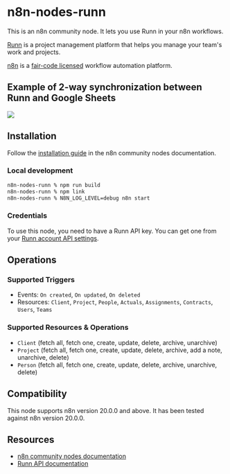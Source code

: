 # n8n-nodes-runn

This is an n8n community node. It lets you use Runn in your n8n workflows.

[Runn](https://runn.io/) is a project management platform that helps you manage your team's work and projects.

[n8n](https://n8n.io/) is a [fair-code licensed](https://docs.n8n.io/reference/license/) workflow automation platform.

## Example of 2-way synchronization between Runn and Google Sheets

![](https://github.com/user-attachments/assets/f1e7628a-202b-44ab-82a0-67e016f89af9)

## Installation

Follow the [installation guide](https://docs.n8n.io/integrations/community-nodes/installation/) in the n8n community nodes documentation.

### Local development

```bash
n8n-nodes-runn % npm run build
n8n-nodes-runn % npm link
n8n-nodes-runn % N8N_LOG_LEVEL=debug n8n start
```

### Credentials

To use this node, you need to have a Runn API key. You can get one from your [Runn account API settings](https://app.runn.io/account/api).

## Operations

### Supported Triggers

- Events: `On created`, `On updated`, `On deleted`
- Resources: `Client`, `Project`, `People`, `Actuals`, `Assignments`, `Contracts`, `Users`, `Teams`

### Supported Resources & Operations

- `Client` (fetch all, fetch one, create, update, delete, archive, unarchive)
- `Project` (fetch all, fetch one, create, update, delete, archive, add a note, unarchive, delete)
- `Person` (fetch all, fetch one, create, update, delete, archive, unarchive, delete)

## Compatibility

This node supports n8n version 20.0.0 and above. It has been tested against n8n version 20.0.0.

## Resources

* [n8n community nodes documentation](https://docs.n8n.io/integrations/community-nodes/)
* [Runn API documentation](https://developer.runn.io/)
